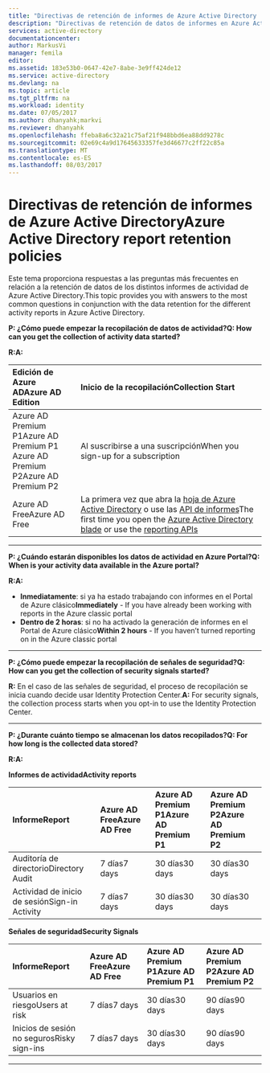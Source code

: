```yaml
---
title: "Directivas de retención de informes de Azure Active Directory | Microsoft Docs"
description: "Directivas de retención de datos de informes en Azure Active Directory"
services: active-directory
documentationcenter: 
author: MarkusVi
manager: femila
editor: 
ms.assetid: 183e53b0-0647-42e7-8abe-3e9ff424de12
ms.service: active-directory
ms.devlang: na
ms.topic: article
ms.tgt_pltfrm: na
ms.workload: identity
ms.date: 07/05/2017
ms.author: dhanyahk;markvi
ms.reviewer: dhanyahk
ms.openlocfilehash: ffeba8a6c32a21c75af21f948bbd6ea88dd9278c
ms.sourcegitcommit: 02e69c4a9d17645633357fe3d46677c2ff22c85a
ms.translationtype: MT
ms.contentlocale: es-ES
ms.lasthandoff: 08/03/2017
---
```

# <a name="azure-active-directory-report-retention-policies"></a><span data-ttu-id="c16eb-103">Directivas de retención de informes de Azure Active Directory</span><span class="sxs-lookup"><span data-stu-id="c16eb-103">Azure Active Directory report retention policies</span></span>


<span data-ttu-id="c16eb-104">Este tema proporciona respuestas a las preguntas más frecuentes en relación a la retención de datos de los distintos informes de actividad de Azure Active Directory.</span><span class="sxs-lookup"><span data-stu-id="c16eb-104">This topic provides you with answers to the most common questions in conjunction with the data retention for the different activity reports in Azure Active Directory.</span></span> 

<span data-ttu-id="c16eb-105">**P: ¿Cómo puede empezar la recopilación de datos de actividad?**</span><span class="sxs-lookup"><span data-stu-id="c16eb-105">**Q: How can you get the collection of activity data started?**</span></span>

<span data-ttu-id="c16eb-106">**R:**</span><span class="sxs-lookup"><span data-stu-id="c16eb-106">**A:**</span></span>

| <span data-ttu-id="c16eb-107">Edición de Azure AD</span><span class="sxs-lookup"><span data-stu-id="c16eb-107">Azure AD Edition</span></span> | <span data-ttu-id="c16eb-108">Inicio de la recopilación</span><span class="sxs-lookup"><span data-stu-id="c16eb-108">Collection Start</span></span> |
| :--              | :--   |
| <span data-ttu-id="c16eb-109">Azure AD Premium P1</span><span class="sxs-lookup"><span data-stu-id="c16eb-109">Azure AD Premium P1</span></span> <br /> <span data-ttu-id="c16eb-110">Azure AD Premium P2</span><span class="sxs-lookup"><span data-stu-id="c16eb-110">Azure AD Premium P2</span></span> | <span data-ttu-id="c16eb-111">Al suscribirse a una suscripción</span><span class="sxs-lookup"><span data-stu-id="c16eb-111">When you sign-up for a subscription</span></span> |
| <span data-ttu-id="c16eb-112">Azure AD Free</span><span class="sxs-lookup"><span data-stu-id="c16eb-112">Azure AD Free</span></span> | <span data-ttu-id="c16eb-113">La primera vez que abra la [hoja de Azure Active Directory](https://ms.portal.azure.com/#blade/Microsoft_AAD_IAM/ActiveDirectoryMenuBlade/Overview) o use las [API de informes](https://aka.ms/aadreports)</span><span class="sxs-lookup"><span data-stu-id="c16eb-113">The first time you open the [Azure Active Directory blade](https://ms.portal.azure.com/#blade/Microsoft_AAD_IAM/ActiveDirectoryMenuBlade/Overview) or use the [reporting APIs](https://aka.ms/aadreports)</span></span>  |

---
<span data-ttu-id="c16eb-114">**P: ¿Cuándo estarán disponibles los datos de actividad en Azure Portal?**</span><span class="sxs-lookup"><span data-stu-id="c16eb-114">**Q: When is your activity data available in the Azure portal?**</span></span>

<span data-ttu-id="c16eb-115">**R:**</span><span class="sxs-lookup"><span data-stu-id="c16eb-115">**A:**</span></span>

- <span data-ttu-id="c16eb-116">**Inmediatamente**: si ya ha estado trabajando con informes en el Portal de Azure clásico</span><span class="sxs-lookup"><span data-stu-id="c16eb-116">**Immediately** - If you have already been working with reports in the Azure classic portal</span></span>
- <span data-ttu-id="c16eb-117">**Dentro de 2 horas**: si no ha activado la generación de informes en el Portal de Azure clásico</span><span class="sxs-lookup"><span data-stu-id="c16eb-117">**Within 2 hours** - If you haven’t turned reporting on  in the Azure classic portal</span></span>

---
<span data-ttu-id="c16eb-118">**P: ¿Cómo puede empezar la recopilación de señales de seguridad?**</span><span class="sxs-lookup"><span data-stu-id="c16eb-118">**Q: How can you get the collection of security signals started?**</span></span>  

<span data-ttu-id="c16eb-119">**R:** En el caso de las señales de seguridad, el proceso de recopilación se inicia cuando decide usar Identity Protection Center.</span><span class="sxs-lookup"><span data-stu-id="c16eb-119">**A:** For security signals, the collection process starts when you opt-in to use the Identity Protection Center.</span></span> 


---
<span data-ttu-id="c16eb-120">**P: ¿Durante cuánto tiempo se almacenan los datos recopilados?**</span><span class="sxs-lookup"><span data-stu-id="c16eb-120">**Q: For how long is the collected data stored?**</span></span>

<span data-ttu-id="c16eb-121">**R:**</span><span class="sxs-lookup"><span data-stu-id="c16eb-121">**A:**</span></span>

<span data-ttu-id="c16eb-122">**Informes de actividad**</span><span class="sxs-lookup"><span data-stu-id="c16eb-122">**Activity reports**</span></span>    

| <span data-ttu-id="c16eb-123">Informe</span><span class="sxs-lookup"><span data-stu-id="c16eb-123">Report</span></span>                 | <span data-ttu-id="c16eb-124">Azure AD Free</span><span class="sxs-lookup"><span data-stu-id="c16eb-124">Azure AD Free</span></span> | <span data-ttu-id="c16eb-125">Azure AD Premium P1</span><span class="sxs-lookup"><span data-stu-id="c16eb-125">Azure AD Premium P1</span></span> | <span data-ttu-id="c16eb-126">Azure AD Premium P2</span><span class="sxs-lookup"><span data-stu-id="c16eb-126">Azure AD Premium P2</span></span> |
| :--                    | :--           | :--                 | :--                 |
| <span data-ttu-id="c16eb-127">Auditoría de directorio</span><span class="sxs-lookup"><span data-stu-id="c16eb-127">Directory Audit</span></span>        | <span data-ttu-id="c16eb-128">7 días</span><span class="sxs-lookup"><span data-stu-id="c16eb-128">7 days</span></span>        | <span data-ttu-id="c16eb-129">30 días</span><span class="sxs-lookup"><span data-stu-id="c16eb-129">30 days</span></span>             | <span data-ttu-id="c16eb-130">30 días</span><span class="sxs-lookup"><span data-stu-id="c16eb-130">30 days</span></span>             |
| <span data-ttu-id="c16eb-131">Actividad de inicio de sesión</span><span class="sxs-lookup"><span data-stu-id="c16eb-131">Sign-in Activity</span></span>       | <span data-ttu-id="c16eb-132">7 días</span><span class="sxs-lookup"><span data-stu-id="c16eb-132">7 days</span></span>        | <span data-ttu-id="c16eb-133">30 días</span><span class="sxs-lookup"><span data-stu-id="c16eb-133">30 days</span></span>             | <span data-ttu-id="c16eb-134">30 días</span><span class="sxs-lookup"><span data-stu-id="c16eb-134">30 days</span></span>             |

<span data-ttu-id="c16eb-135">**Señales de seguridad**</span><span class="sxs-lookup"><span data-stu-id="c16eb-135">**Security Signals**</span></span>

| <span data-ttu-id="c16eb-136">Informe</span><span class="sxs-lookup"><span data-stu-id="c16eb-136">Report</span></span>         | <span data-ttu-id="c16eb-137">Azure AD Free</span><span class="sxs-lookup"><span data-stu-id="c16eb-137">Azure AD Free</span></span> | <span data-ttu-id="c16eb-138">Azure AD Premium P1</span><span class="sxs-lookup"><span data-stu-id="c16eb-138">Azure AD Premium P1</span></span> | <span data-ttu-id="c16eb-139">Azure AD Premium P2</span><span class="sxs-lookup"><span data-stu-id="c16eb-139">Azure AD Premium P2</span></span> |
| :--            | :--           | :--                 | :--                 |
| <span data-ttu-id="c16eb-140">Usuarios en riesgo</span><span class="sxs-lookup"><span data-stu-id="c16eb-140">Users at risk</span></span>  | <span data-ttu-id="c16eb-141">7 días</span><span class="sxs-lookup"><span data-stu-id="c16eb-141">7 days</span></span>        | <span data-ttu-id="c16eb-142">30 días</span><span class="sxs-lookup"><span data-stu-id="c16eb-142">30 days</span></span>             | <span data-ttu-id="c16eb-143">90 días</span><span class="sxs-lookup"><span data-stu-id="c16eb-143">90 days</span></span>             |
| <span data-ttu-id="c16eb-144">Inicios de sesión no seguros</span><span class="sxs-lookup"><span data-stu-id="c16eb-144">Risky sign-ins</span></span> | <span data-ttu-id="c16eb-145">7 días</span><span class="sxs-lookup"><span data-stu-id="c16eb-145">7 days</span></span>        | <span data-ttu-id="c16eb-146">30 días</span><span class="sxs-lookup"><span data-stu-id="c16eb-146">30 days</span></span>             | <span data-ttu-id="c16eb-147">90 días</span><span class="sxs-lookup"><span data-stu-id="c16eb-147">90 days</span></span>             |

---